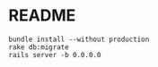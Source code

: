 # README

    bundle install --without production  
    rake db:migrate  
    rails server -b 0.0.0.0  
